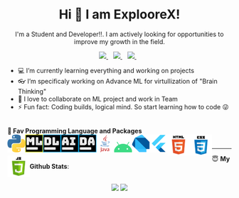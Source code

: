 <H1 align='center'>Hi 👋 I am ExplooreX!</H1>
<p align='center'>I'm a Student and Developer!!. I am actively looking for opportunities to improve my growth in the field.</p>

<p align='center'>
<a href="#">
  <img src="https://img.shields.io/badge/twitter-%231DA1F2.svg?&style=for-the-badge&logo=twitter&logoColor=white" />
</a>&nbsp;&nbsp;
<a href="mailto:exploorex@gmail.com">
  <img src="https://img.shields.io/badge/email-%23D14836.svg?&style=for-the-badge&logo=gmail&logoColor=white" />
</a>&nbsp;&nbsp;
<a href="#">
  <img src="https://img.shields.io/badge/linkedin-%230077B5.svg?&style=for-the-badge&logo=linkedin&logoColor=white" />
</a>&nbsp;&nbsp;

</p>

- 💻 I’m currently learning everything and working on projects
- 👓 I’m specificaly working on Advance ML for virtullization of "Brain Thinking"
- 🤝 I love to collaborate on ML project and work in Team
- ⚡ Fun fact: Coding builds, logical mind. So start learning how to code 😜


<br />
<b>🤩 Fav Programming Language and Packages</b>
<br />

<img align="left" alt="Python" width="40px" src="https://raw.githubusercontent.com/8Bit1Byte/8Bit1Byte/master/Images/python.png" />
<img align="left" alt="Machine Learning" width="40px" src="https://raw.githubusercontent.com/8Bit1Byte/8Bit1Byte/master/Images/ml.png" />
<img align="left" alt="Deep Learning" width="40px" src="https://raw.githubusercontent.com/8Bit1Byte/8Bit1Byte/master/Images/dl.png" />
<img align="left" alt="Artifical Intelligence" width="40px" src="https://raw.githubusercontent.com/8Bit1Byte/8Bit1Byte/master/Images/ai.png" />
<img align="left" alt="Data Analysis" width="40px" src="https://raw.githubusercontent.com/8Bit1Byte/8Bit1Byte/master/Images/da.png" />
<img align="left" alt="Java" width="40px" src="https://raw.githubusercontent.com/8Bit1Byte/8Bit1Byte/master/Images/java.png" />
<img align="left" alt="Android" width="40px" src="https://raw.githubusercontent.com/8Bit1Byte/8Bit1Byte/master/Images/android.png" />
<img align="left" alt="Dart" width="40px" src="https://raw.githubusercontent.com/8Bit1Byte/8Bit1Byte/master/Images/dart.png" />
<img align="left" alt="Flutter" width="40px" src="https://raw.githubusercontent.com/8Bit1Byte/8Bit1Byte/master/Images/flutter.png" />
<img align="left" alt="HTML" width="50px" src="https://raw.githubusercontent.com/8Bit1Byte/8Bit1Byte/master/Images/html.png" />
<img align="left" alt="Css" width="50px" src="https://raw.githubusercontent.com/8Bit1Byte/8Bit1Byte/master/Images/css.png" />
<img align="left" alt="JavaScript" width="50px" src="https://raw.githubusercontent.com/8Bit1Byte/8Bit1Byte/master/Images/javascript.png" />
<br />

---


 <summary> 😇 <b>My Github Stats</b>: </summary>
<br>
<p align = "center">
  <img src = "https://github-readme-stats.vercel.app/api?username=8Bit1Byte&show_icons=true&theme=tokyonight&line_height=33">
  <img src = "https://github-readme-stats.vercel.app/api/top-langs/?username=8Bit1Byte&theme=tokyonight">
</p>
